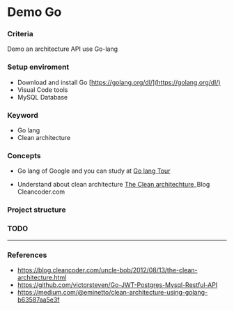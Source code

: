 # Demo Go

### Criteria
Demo an architecture API use Go-lang

### Setup enviroment
- Download and install Go [https://golang.org/dl/](https://golang.org/dl/)
- Visual Code tools
- MySQL Database

### Keyword
- Go lang
- Clean architecture

### Concepts
- Go lang of Google and you can study at
[Go lang Tour]()

- Understand about clean architecture
[The Clean architechture](https://blog.cleancoder.com/uncle-bob/2012/08/13/the-clean-architecture.html)_Blog Cleancoder.com
[](https://photos.app.goo.gl/ivyWtkU19JiVqiZ3A)

### Project structure

### TODO

---
### References
- https://blog.cleancoder.com/uncle-bob/2012/08/13/the-clean-architecture.html
- https://github.com/victorsteven/Go-JWT-Postgres-Mysql-Restful-API
- https://medium.com/@eminetto/clean-architecture-using-golang-b63587aa5e3f